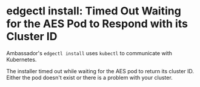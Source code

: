 # edgectl install: Timed Out Waiting for the AES Pod to Respond with its Cluster ID
 
Ambassador's `edgectl install` uses `kubectl` to communicate with Kubernetes.  

The installer timed out while waiting for the AES pod to return its cluster ID.  Either the pod doesn't exist or there 
is a problem with your cluster.
